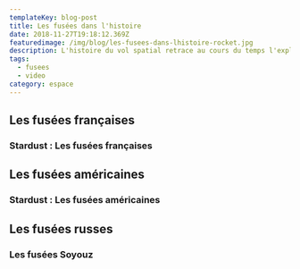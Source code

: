 ```yaml
---
templateKey: blog-post
title: Les fusées dans l'histoire
date: 2018-11-27T19:18:12.369Z
featuredimage: /img/blog/les-fusees-dans-lhistoire-rocket.jpg
description: L'histoire du vol spatial retrace au cours du temps l'exploration de l'univers et des objets célestes du Système solaire par l'envoi soit d'engins robotisés (satellites, sondes et robots), soit de vaisseaux pilotés par des équipages humains.
tags:
  - fusees
  - video
category: espace
---
```

## Les fusées françaises

### Stardust : Les fusées françaises
<div>
    <youtube-grid ids="Nuync-mr13U,fXQPuZnvDuk,ytQKno72mCs"></youtube-grid>
</div>

## Les fusées américaines

### Stardust : Les fusées américaines
<div>
    <youtube-grid ids="3_bMLYXOTa8,XWoTTWcjbxg"></youtube-grid>
</div>

## Les fusées russes

### Les fusées Soyouz
<div>
    <youtube-grid ids="cunr9X40nzg,31dbQKPGYoM"></youtube-grid>
</div>
